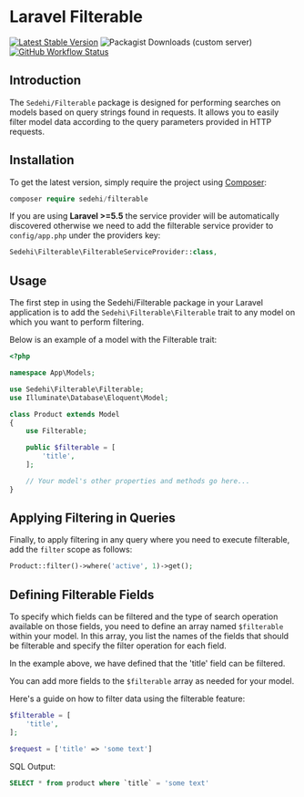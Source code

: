 # Laravel Filterable 
[![Latest Stable Version](https://poser.pugx.org/sedehi/filterable/v/stable)](https://packagist.org/packages/sedehi/filterable) 
![Packagist Downloads (custom server)](https://img.shields.io/packagist/dm/sedehi/filterable)
[![GitHub Workflow Status](https://img.shields.io/github/actions/workflow/status/sedehi/filterable/run-tests.yml?branch=v3&label=Tests)](https://github.com/sedehi/filterable/actions/workflows/run-tests.yml)

## Introduction
The `Sedehi/Filterable` package is designed for performing searches on models based on query strings found in requests. It allows you to easily filter model data according to the query parameters provided in HTTP requests.


## Installation

To get the latest version, simply require the project using [Composer](https://getcomposer.org):
	
```php
composer require sedehi/filterable
```

If you are using **Laravel >=5.5** the service provider will be automatically discovered otherwise we need to add the filterable service provider to `config/app.php` under the providers key:

```php
Sedehi\Filterable\FilterableServiceProvider::class,
```

## Usage

The first step in using the Sedehi/Filterable package in your Laravel application is to add the `Sedehi\Filterable\Filterable` trait to any model on which you want to perform filtering.

Below is an example of a model with the Filterable trait:

```php
<?php

namespace App\Models;

use Sedehi\Filterable\Filterable;
use Illuminate\Database\Eloquent\Model;

class Product extends Model
{
    use Filterable;

    public $filterable = [
        'title',
    ];

    // Your model's other properties and methods go here...
}
```

## Applying Filtering in Queries

Finally, to apply filtering in any query where you need to execute filterable, add the `filter` scope as follows:

```php
Product::filter()->where('active', 1)->get();
```


## Defining Filterable Fields

To specify which fields can be filtered and the type of search operation available on those fields, you need to define an array named `$filterable` within your model. In this array, you list the names of the fields that should be filterable and specify the filter operation for each field.

In the example above, we have defined that the 'title' field can be filtered.

You can add more fields to the `$filterable` array as needed for your model.

Here's a guide on how to filter data using the filterable feature:


```php
$filterable = [
    'title',
];

$request = ['title' => 'some text']
```
SQL Output:
```sql
SELECT * from product where `title` = 'some text'
```

